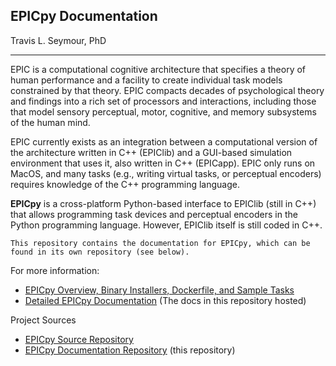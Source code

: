 ## EPICpy Documentation
Travis L. Seymour, PhD

---

EPIC is a computational cognitive architecture that specifies a theory of human performance and a facility to create individual task models constrained by that theory. EPIC compacts decades of psychological theory and findings into a rich set of processors and interactions, including those that model sensory perceptual, motor, cognitive, and memory subsystems of the human mind.

EPIC currently exists as an integration between a computational version of the architecture written in C++ (EPIClib) and a GUI-based simulation environment that uses it, also written in C++ (EPICapp). EPIC only runs on MacOS, and many tasks (e.g., writing virtual tasks, or perceptual encoders) requires knowledge of the C++ programming language.

**EPICpy** is a cross-platform Python-based interface to EPIClib (still in C++) that allows programming task devices and perceptual encoders in the Python programming language. However, EPIClib itself is still coded in C++.

`This repository contains the documentation for EPICpy, which can be found in its own repository (see below).`

For more information:

* [EPICpy Overview, Binary Installers, Dockerfile, and Sample Tasks](https://cogmodlab.ucsc.edu/2022/03/14/epic/)
* [Detailed EPICpy Documentation](https://travisseymour.github.io/EPICpyDocs/) (The docs in this repository hosted)

Project Sources

* [EPICpy Source Repository](https://github.com/travisseymour/EPICpy)
* [EPICpy Documentation Repository](https://github.com/travisseymour/EPICpyDocs) (this repository)



